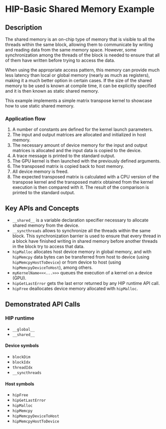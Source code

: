 # HIP-Basic Shared Memory Example

## Description
The shared memory is an on-chip type of memory that is visible to all the threads within the same block, allowing them to communicate by writing and reading data from the same memory space. However, some synchronization among the threads of the block is needed to ensure that all of them have written before trying to access the data. 

When using the appropriate access pattern, this memory can provide much less latency than local or global memory (nearly as much as registers), making it a much better option in certain cases. If the size of the shared memory to be used is known at compile time, it can be explicitly specified and it is then known as static shared memory. 

This example implements a simple matrix transpose kernel to showcase how to use static shared memory.

### Application flow 
1. A number of constants are defined for the kernel launch parameters.
2. The input and output matrices are allocated and initialized in host memory.
3. The necessary amount of device memory for the input and output matrices is allocated and the input data is copied to the device.
4. A trace message is printed to the standard output.
5. The GPU kernel is then launched with the previously defined arguments. 
6. The transposed matrix is copied back to host memory.
7. All device memory is freed.
8. The expected transposed matrix is calculated with a CPU version of the transpose kernel and the transposed matrix obtained from the kernel execution is then compared with it. The result of the comparison is printed to the standard output.

## Key APIs and Concepts
- `__shared__` is a variable declaration specifier necessary to allocate shared memory from the device. 
- `__syncthreads` allows to synchronize all the threads within the same block. This synchronization barrier is used to ensure that every thread in a block have finished writing in shared memory before another threads in the block try to access that data.
- `hipMalloc` allocates host device memory in global memory, and with `hipMemcpy` data bytes can be transferred from host to device (using `hipMemcpyHostToDevice`) or from device to host (using `hipMemcpyDeviceToHost`), among others.
- `myKernelName<<<...>>>` queues the execution of a kernel on a device (GPU).
- `hipGetLastError` gets the last error returned by any HIP runtime API call.
- `hipFree` deallocates device memory allocated with `hipMalloc`.

## Demonstrated API Calls

### HIP runtime
- `__global__`
- `__shared__`

#### Device symbols
- `blockDim`
- `blockIdx`
- `threadIdx`
- `__syncthreads`

#### Host symbols
- `hipFree`
- `hipGetLastError`
- `hipMalloc`
- `hipMemcpy`
- `hipMemcpyDeviceToHost`
- `hipMemcpyHostToDevice`
